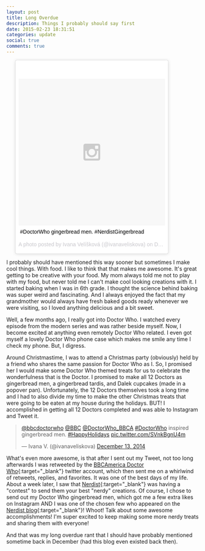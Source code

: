 ```yaml
---
layout: post
title: Long Overdue
description: Things I probably should say first
date: 2015-02-23 18:31:51
categories: update
social: true
comments: true
---
```


<blockquote class="instagram-media img-right" data-instgrm-captioned data-instgrm-version="4" style=" background:#FFF; border:0; border-radius:3px; box-shadow:0 0 1px 0 rgba(0,0,0,0.5),0 1px 10px 0 rgba(0,0,0,0.15); max-width:400px; padding:0; width:100% "><div style="padding:8px;"> <div style=" background:#F8F8F8; line-height:0; margin-top:40px; padding:50% 0; text-align:center; width:100%;"> <div style=" background:url(data:image/png;base64,iVBORw0KGgoAAAANSUhEUgAAACwAAAAsCAMAAAApWqozAAAAGFBMVEUiIiI9PT0eHh4gIB4hIBkcHBwcHBwcHBydr+JQAAAACHRSTlMABA4YHyQsM5jtaMwAAADfSURBVDjL7ZVBEgMhCAQBAf//42xcNbpAqakcM0ftUmFAAIBE81IqBJdS3lS6zs3bIpB9WED3YYXFPmHRfT8sgyrCP1x8uEUxLMzNWElFOYCV6mHWWwMzdPEKHlhLw7NWJqkHc4uIZphavDzA2JPzUDsBZziNae2S6owH8xPmX8G7zzgKEOPUoYHvGz1TBCxMkd3kwNVbU0gKHkx+iZILf77IofhrY1nYFnB/lQPb79drWOyJVa/DAvg9B/rLB4cC+Nqgdz/TvBbBnr6GBReqn/nRmDgaQEej7WhonozjF+Y2I/fZou/qAAAAAElFTkSuQmCC); display:block; height:44px; margin:0 auto -44px; position:relative; top:-22px; width:44px;"></div></div> <p style=" margin:8px 0 0 0; padding:0 4px;"> <a href="https://instagram.com/p/wqztXsCUBV/" style=" color:#000; font-family:Arial,sans-serif; font-size:14px; font-style:normal; font-weight:normal; line-height:17px; text-decoration:none; word-wrap:break-word;" target="_top">#DoctorWho gingerbread men. #NerdistGingerbread</a></p> <p style=" color:#c9c8cd; font-family:Arial,sans-serif; font-size:14px; line-height:17px; margin-bottom:0; margin-top:8px; overflow:hidden; padding:8px 0 7px; text-align:center; text-overflow:ellipsis; white-space:nowrap;">A photo posted by Ivana Velíšková (@ivanaveliskova) on <time style=" font-family:Arial,sans-serif; font-size:14px; line-height:17px;" datetime="2014-12-16T13:13:53+00:00">Dec 16, 2014 at 5:13am PST</time></p></div></blockquote>
<script async defer src="//platform.instagram.com/en_US/embeds.js"></script>

I probably should have mentioned this way sooner but sometimes I make cool things. With food. I like to think that that makes me awesome. It's great getting to be creative with your food. My mom always told me not to play with my food, but never told me I can't make cool looking creations with it. I started baking when I was in 6th grade. I thought the science behind baking was super weird and fascinating. And I always enjoyed the fact that my grandmother would always have fresh baked goods ready whenever we were visiting, so I loved anything delicious and a bit sweet.

Well, a few months ago, I really got into Doctor Who. I watched every episode from the modern series and was rather beside myself. Now, I become excited at anything even remotely Doctor Who related. I even got myself a lovely Doctor Who phone case which makes me smile any time I check my phone. But, I digress.

Around Christmastime, I was to attend a Christmas party (obviously) held by a friend who shares the same passion for Doctor Who as I. So, I promised her I would make some Doctor Who themed treats for us to celebrate the wonderfulness that is the Doctor. I promised to make all 12 Doctors as gingerbread men, a gingerbread tardis, and Dalek cupcakes (made in a popover pan). Unfortunately, the 12 Doctors themselves took a long time and I had to also divide my time to make the other Christmas treats that were going to be eaten at my house during the holidays. BUT! I accomplished in getting all 12 Doctors completed and was able to Instagram and Tweet it.

<blockquote class="twitter-tweet" data-cards="hidden" lang="en"><p><a href="https://twitter.com/bbcdoctorwho">@bbcdoctorwho</a> <a href="https://twitter.com/BBC">@BBC</a> <a href="https://twitter.com/DoctorWho_BBCA">@DoctorWho_BBCA</a> <a href="https://twitter.com/hashtag/DoctorWho?src=hash">#DoctorWho</a> inspired gingerbread men. <a href="https://twitter.com/hashtag/HappyHolidays?src=hash">#HappyHolidays</a> <a href="http://t.co/SVnkBgnU4m">pic.twitter.com/SVnkBgnU4m</a></p>&mdash; Ivana V. (@ivanaveliskova) <a href="https://twitter.com/ivanaveliskova/status/543810284297920513">December 13, 2014</a></blockquote>
<script async src="//platform.twitter.com/widgets.js" charset="utf-8"></script>

What's even more awesome, is that after I sent out my Tweet, not too long afterwards I was retweeted by the [BBCAmerica Doctor Who][DoctorWho_BBCA]{:target="_blank"} twitter account, which then sent me on a whirlwind of retweets, replies, and favorites. It was one of the best days of my life. About a week later, I saw that [Nerdist][nerdist]{:target="_blank"} was having a "contest" to send them your best "nerdy" creations. Of course, I chose to send out my Doctor Who gingerbread men, which got me a few extra likes on Instagram AND I was one of the chosen few who appeared on the [Nerdist blog][gingerbreadblog]{:target="_blank"}! Whoot! Talk about some awesome accomplishments! I'm super excited to keep making some more nerdy treats and sharing them with everyone!

And that was my long overdue rant that I should have probably mentioned sometime back in December (had this blog even existed back then).

[DoctorWho_BBCA]: https://twitter.com/DoctorWho_BBCA
[nerdist]: http://www.nerdist.com/
[gingerbreadblog]: http://www.nerdist.com/2014/12/home-sweet-home-a-few-of-our-favorite-nerdy-gingerbread-creations/
